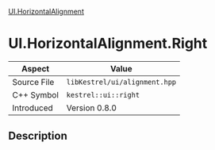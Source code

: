 [UI.HorizontalAlignment](index)
# UI.HorizontalAlignment.Right
| Aspect | Value |
| --- | --- |
| Source File | `libKestrel/ui/alignment.hpp` |
| C++ Symbol | `kestrel::ui::right` |
| Introduced | Version 0.8.0 |
## Description

